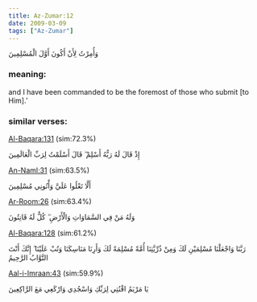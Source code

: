 ```yaml
---
title: Az-Zumar:12
date: 2009-03-09
tags: ["Az-Zumar"]
---
```

وَأُمِرْتُ لِأَنْ أَكُونَ أَوَّلَ الْمُسْلِمِينَ
### meaning: 
and I have been commanded to be the foremost of those who submit [to Him].’
### similar verses: 

[Al-Baqara:131](/2/131) (sim:72.3%)

إِذْ قَالَ لَهُ رَبُّهُ أَسْلِمْ ۖ قَالَ أَسْلَمْتُ لِرَبِّ الْعَالَمِينَ

[An-Naml:31](/27/31) (sim:63.5%)

أَلَّا تَعْلُوا عَلَيَّ وَأْتُونِي مُسْلِمِينَ

[Ar-Room:26](/30/26) (sim:63.4%)

وَلَهُ مَنْ فِي السَّمَاوَاتِ وَالْأَرْضِ ۖ كُلٌّ لَهُ قَانِتُونَ

[Al-Baqara:128](/2/128) (sim:61.2%)

رَبَّنَا وَاجْعَلْنَا مُسْلِمَيْنِ لَكَ وَمِنْ ذُرِّيَّتِنَا أُمَّةً مُسْلِمَةً لَكَ وَأَرِنَا مَنَاسِكَنَا وَتُبْ عَلَيْنَا ۖ إِنَّكَ أَنْتَ التَّوَّابُ الرَّحِيمُ

[Aal-i-Imraan:43](/3/43) (sim:59.9%)

يَا مَرْيَمُ اقْنُتِي لِرَبِّكِ وَاسْجُدِي وَارْكَعِي مَعَ الرَّاكِعِينَ
